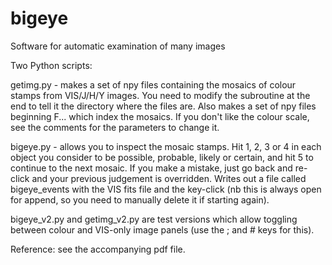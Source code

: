 # bigeye
Software for automatic examination of many images

Two Python scripts:

getimg.py - makes a set of npy files containing the mosaics of colour stamps from VIS/J/H/Y images. You need to modify the subroutine at
            the end to tell it the directory where the files are. Also makes a set of npy files beginning F... which index the mosaics.
            If you don't like the colour scale, see the comments for the parameters to change it.
            
bigeye.py - allows you to inspect the mosaic stamps. Hit 1, 2, 3 or 4 in each object you consider to be possible, probable, likely or
            certain, and hit 5 to continue to the next mosaic. If you make a mistake, just go back and re-click and your previous
            judgement is overridden. Writes out a file called bigeye_events with the VIS fits file and the key-click (nb this is always
            open for append, so you need to manually delete it if starting again).

bigeye_v2.py and getimg_v2.py are test versions which allow toggling between colour and VIS-only image panels (use the ; and # keys for this).

Reference: see the accompanying pdf file.
